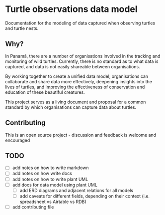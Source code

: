# Turtle observations data model

Documentation for the modeling of data captured when observing turtles and turtle nests.

## Why?

In Panamá, there are a number of organisations involved in the tracking and monitoring of wild turtles. Currently, there is no standard as to what data is captured, and data is not easily shareable between organisations.

By working together to create a unified data model, organisations can collaborate and share data more effectively, deepening insights into the lives of turtles, and improving the effectiveness of conservation and education of these beautiful creatures.

This project serves as a living document and proposal for a common standard by which organisations can capture data about turtles.

## Contributing

This is an open source project - discussion and feedback is welcome and encouraged

## TODO

- [ ] add notes on how to write markdown
- [ ] add notes on how write docs
- [ ] add notes on how to write plant UML
- [ ] add docs for data model using plant UML
  - [ ] add ERD diagrams and adjacent relations for all models
  - [ ] add caveats for different fields, depending on their context (i.e. spreadsheet vs Airtable vs RDB)
- [ ] add contributing file

<!-- LINKS -->
